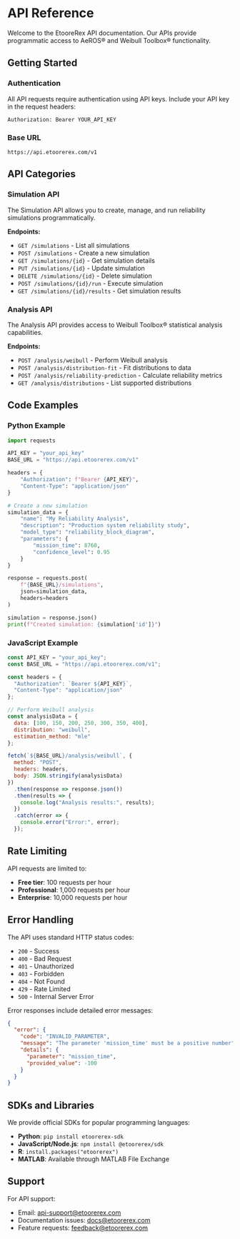 # API Reference

Welcome to the EtooreRex API documentation. Our APIs provide programmatic access to AeROS® and Weibull Toolbox® functionality.

## Getting Started

### Authentication

All API requests require authentication using API keys. Include your API key in the request headers:

```http
Authorization: Bearer YOUR_API_KEY
```

### Base URL

```
https://api.etoorerex.com/v1
```

## API Categories

### Simulation API
The Simulation API allows you to create, manage, and run reliability simulations programmatically.

**Endpoints:**
- `GET /simulations` - List all simulations
- `POST /simulations` - Create a new simulation
- `GET /simulations/{id}` - Get simulation details
- `PUT /simulations/{id}` - Update simulation
- `DELETE /simulations/{id}` - Delete simulation
- `POST /simulations/{id}/run` - Execute simulation
- `GET /simulations/{id}/results` - Get simulation results

### Analysis API
The Analysis API provides access to Weibull Toolbox® statistical analysis capabilities.

**Endpoints:**
- `POST /analysis/weibull` - Perform Weibull analysis
- `POST /analysis/distribution-fit` - Fit distributions to data
- `POST /analysis/reliability-prediction` - Calculate reliability metrics
- `GET /analysis/distributions` - List supported distributions

## Code Examples

### Python Example

```python
import requests

API_KEY = "your_api_key"
BASE_URL = "https://api.etoorerex.com/v1"

headers = {
    "Authorization": f"Bearer {API_KEY}",
    "Content-Type": "application/json"
}

# Create a new simulation
simulation_data = {
    "name": "My Reliability Analysis",
    "description": "Production system reliability study",
    "model_type": "reliability_block_diagram",
    "parameters": {
        "mission_time": 8760,
        "confidence_level": 0.95
    }
}

response = requests.post(
    f"{BASE_URL}/simulations",
    json=simulation_data,
    headers=headers
)

simulation = response.json()
print(f"Created simulation: {simulation['id']}")
```

### JavaScript Example

```javascript
const API_KEY = "your_api_key";
const BASE_URL = "https://api.etoorerex.com/v1";

const headers = {
  "Authorization": `Bearer ${API_KEY}`,
  "Content-Type": "application/json"
};

// Perform Weibull analysis
const analysisData = {
  data: [100, 150, 200, 250, 300, 350, 400],
  distribution: "weibull",
  estimation_method: "mle"
};

fetch(`${BASE_URL}/analysis/weibull`, {
  method: "POST",
  headers: headers,
  body: JSON.stringify(analysisData)
})
  .then(response => response.json())
  .then(results => {
    console.log("Analysis results:", results);
  })
  .catch(error => {
    console.error("Error:", error);
  });
```

## Rate Limiting

API requests are limited to:
- **Free tier**: 100 requests per hour
- **Professional**: 1,000 requests per hour  
- **Enterprise**: 10,000 requests per hour

## Error Handling

The API uses standard HTTP status codes:

- `200` - Success
- `400` - Bad Request
- `401` - Unauthorized
- `403` - Forbidden
- `404` - Not Found
- `429` - Rate Limited
- `500` - Internal Server Error

Error responses include detailed error messages:

```json
{
  "error": {
    "code": "INVALID_PARAMETER",
    "message": "The parameter 'mission_time' must be a positive number",
    "details": {
      "parameter": "mission_time",
      "provided_value": -100
    }
  }
}
```

## SDKs and Libraries

We provide official SDKs for popular programming languages:

- **Python**: `pip install etoorerex-sdk`
- **JavaScript/Node.js**: `npm install @etoorerex/sdk`
- **R**: `install.packages("etoorerex")`
- **MATLAB**: Available through MATLAB File Exchange

## Support

For API support:
- Email: api-support@etoorerex.com
- Documentation issues: docs@etoorerex.com
- Feature requests: feedback@etoorerex.com